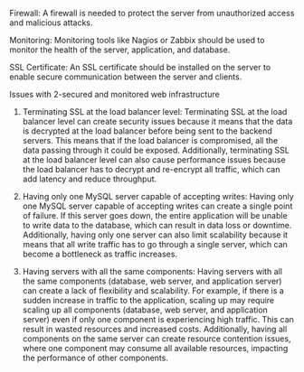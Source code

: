 Firewall: A firewall is needed to protect the server from unauthorized access and malicious attacks.


Monitoring: Monitoring tools like Nagios or Zabbix should be used to monitor the health of the server, application, and database.

SSL Certificate: An SSL certificate should be installed on the server to enable secure communication between the server and clients.



Issues with 2-secured and monitored web infrastructure

1. Terminating SSL at the load balancer level: 
Terminating SSL at the load balancer level can create security issues because it means that the data is decrypted at the load balancer before being sent to the backend servers. This means that if the load balancer is compromised, all the data passing through it could be exposed. Additionally, terminating SSL at the load balancer level can also cause performance issues because the load balancer has to decrypt and re-encrypt all traffic, which can add latency and reduce throughput.

2. Having only one MySQL server capable of accepting writes:
Having only one MySQL server capable of accepting writes can create a single point of failure. If this server goes down, the entire application will be unable to write data to the database, which can result in data loss or downtime. Additionally, having only one server can also limit scalability because it means that all write traffic has to go through a single server, which can become a bottleneck as traffic increases.

3. Having servers with all the same components:
Having servers with all the same components (database, web server, and application server) can create a lack of flexibility and scalability. For example, if there is a sudden increase in traffic to the application, scaling up may require scaling up all components (database, web server, and application server) even if only one component is experiencing high traffic. This can result in wasted resources and increased costs. Additionally, having all components on the same server can create resource contention issues, where one component may consume all available resources, impacting the performance of other components.
